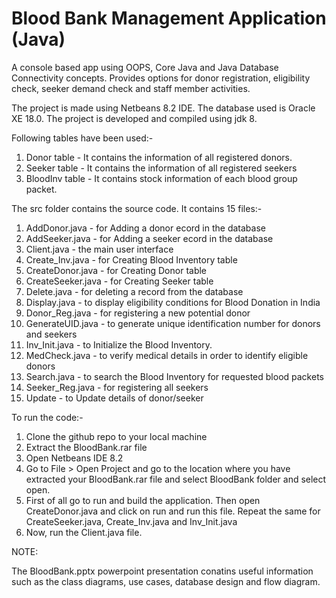 # Blood Bank Management Application (Java)

A console based app using OOPS, Core Java and Java Database Connectivity concepts. Provides options for donor registration, eligibility check, seeker demand check and staff member activities.

The project is made using Netbeans 8.2 IDE. The database used is Oracle XE 18.0. The project is developed and compiled 
using jdk 8. 

Following tables have been used:-

1. Donor table - It contains the information of all registered donors.
2. Seeker table - It contains the information of all registered seekers
3. BloodInv table - It contains stock information of each blood group packet.

The src folder contains the source code.
It contains 15 files:-
1. AddDonor.java - for Adding a donor ecord in the database
1. AddSeeker.java - for Adding a seeker ecord in the database
3. Client.java - the main user interface
4. Create_Inv.java - for Creating Blood Inventory table
5. CreateDonor.java - for Creating Donor table
6. CreateSeeker.java - for Creating Seeker table
7. Delete.java - for deleting a record from the database
8. Display.java - to display eligibility conditions for Blood Donation in India
9. Donor_Reg.java - for registering a new potential donor
10. GenerateUID.java - to generate unique identification number for donors and seekers
11. Inv_Init.java - to Initialize the Blood Inventory.
12. MedCheck.java - to verify medical details in order to identify eligible donors
13. Search.java - to search the Blood Inventory for requested blood packets
14. Seeker_Reg.java - for registering all seekers
15. Update - to Update details of donor/seeker 

To run the code:-
1. Clone the github repo to your local machine
2. Extract the BloodBank.rar file 
3. Open Netbeans IDE 8.2
4. Go to File > Open Project and go to the location where you have extracted your BloodBank.rar file and select 
   BloodBank folder and select open.
5. First of all go to run and build the application. Then open CreateDonor.java and click on run and run this file. 
   Repeat the same for CreateSeeker.java, Create_Inv.java and Inv_Init.java
6. Now, run the Client.java file.

NOTE:

The BloodBank.pptx powerpoint presentation conatins useful information such as the class diagrams, use cases, database design and flow diagram.
 
